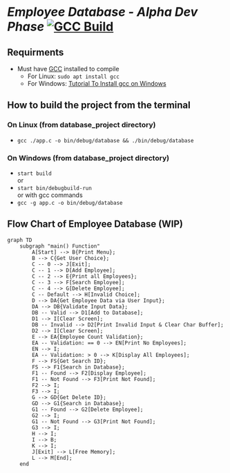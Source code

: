 # *Employee Database - Alpha Dev Phase* [![GCC Build](https://github.com/XeCrash/database_project/actions/workflows/c-build.yml/badge.svg?branch=master)](https://github.com/XeCrash/database_project/actions/workflows/c-build.yml)

## Requirments

* Must have [GCC](https://gcc.gnu.org/) installed to compile  
  * For Linux: `sudo apt install gcc`  
  * For Windows: [Tutorial To Install gcc on Windows](https://phoenixnap.com/kb/install-gcc-windows)

## How to build the project from the terminal

### On Linux (from database_project directory)

* `gcc ./app.c -o bin/debug/database && ./bin/debug/database`

### On Windows (from database_project directory)

* `start build`  
or
* `start bin/debugbuild-run`  
or with gcc commands
* `gcc -g app.c -o bin/debug/database`

## Flow Chart of Employee Database (WIP)

```mermaid
graph TD
    subgraph "main() Function"
        A[Start] --> B{Print Menu};
        B --> C{Get User Choice};
        C -- 0 --> J[Exit];
        C -- 1 --> D[Add Employee];
        C -- 2 --> E{Print all Employees};
        C -- 3 --> F[Search Employee];
        C -- 4 --> G[Delete Employee];
        C -- Default --> H[Invalid Choice];
        D --> DA{Get Employee Data via User Input};
        DA --> DB{Validate Input Data};
        DB -- Valid --> D1[Add to Database];
        D1 --> I[Clear Screen];
        DB -- Invalid --> D2[Print Invalid Input & Clear Char Buffer];
        D2 --> I[Clear Screen];
        E --> EA{Employee Count Validation};
        EA -- Validation: == 0 --> EN[Print No Employees];
        EN --> I;
        EA -- Validation: > 0 --> K[Display All Employees];
        F --> FS{Get Search ID};
        FS --> F1{Search in Database};
        F1 -- Found --> F2[Display Employee];
        F1 -- Not Found --> F3[Print Not Found];
        F2 --> I;
        F3 --> I;
        G --> GD{Get Delete ID};
        GD --> G1{Search in Database};
        G1 -- Found --> G2[Delete Employee];
        G2 --> I;
        G1 -- Not Found --> G3[Print Not Found];
        G3 --> I;
        H --> I;
        I --> B;
        K --> I;
        J[Exit] --> L[Free Memory];
        L --> M[End];
    end
```
